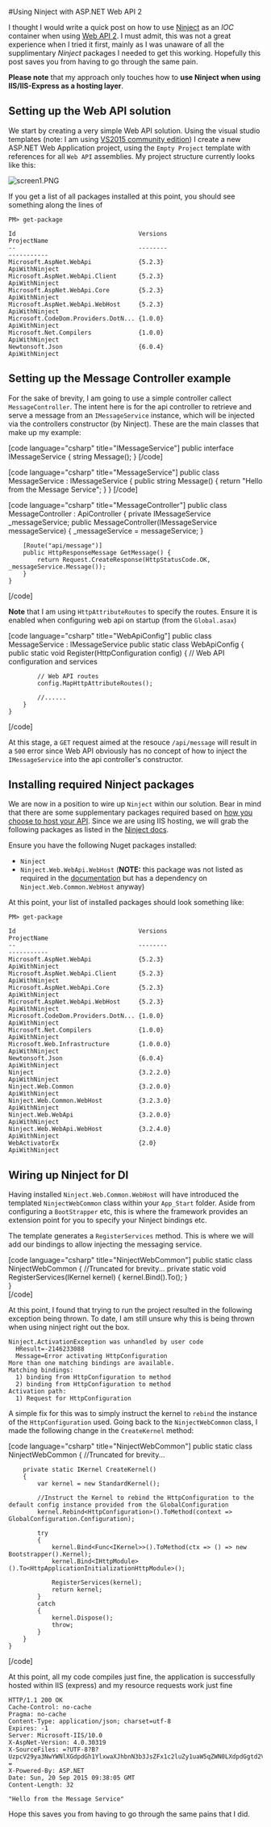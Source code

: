 #Using Ninject with ASP.NET Web API 2

I thought I would write a quick post on how to use [Ninject](http://www.ninject.org/) as an _IOC_ container when using [Web API 2](http://www.asp.net/web-api). I must admit, this was not a great experience when I tried it first, mainly as I was unaware of all the supplimentary _Ninject_ packages I needed to get this working. Hopefully this post saves you from having to go through the same pain. 

**Please note** that my approach only touches how to **use Ninject when using IIS/IIS-Express as a hosting layer**.

## Setting up the Web API solution
We start by creating a very simple Web API solution. Using the visual studio templates (note: I am using [VS2015 community edition](https://www.visualstudio.com/en-us/products/visual-studio-community-vs.aspx)) I create a new ASP.NET Web Application project, using the `Empty Project` template with references for all `Web API` assemblies. My project structure currently looks like this:

![screen1.PNG](http://az743082.vo.msecnd.net/blog-images/using-ninject-with-web-api-2/screen1.JPG)

If  you get a list of all packages installed at this point, you should see something along the lines of

```
PM> get-package

Id                                  Versions                                 ProjectName
--                                  --------                                 -----------                                                                         
Microsoft.AspNet.WebApi             {5.2.3}                                  ApiWithNinject                                            
Microsoft.AspNet.WebApi.Client      {5.2.3}                                  ApiWithNinject
Microsoft.AspNet.WebApi.Core        {5.2.3}                                  ApiWithNinject
Microsoft.AspNet.WebApi.WebHost     {5.2.3}                                  ApiWithNinject
Microsoft.CodeDom.Providers.DotN... {1.0.0}                                  ApiWithNinject
Microsoft.Net.Compilers             {1.0.0}                                  ApiWithNinject
Newtonsoft.Json                     {6.0.4}                                  ApiWithNinject     
```

## Setting up the Message Controller example
For the sake of brevity, I am going to use a simple controller callect `MessageController`. The intent here is for the api controller to retrieve and serve a message from an `IMessageService` instance, which will be injected via the controllers constructor (by Ninject). These are the main classes that make up my example:

[code language="csharp" title="IMessageService"]
public interface IMessageService
    {
        string Message();
    }
[/code]


[code language="csharp" title="MessageService"]
public class MessageService : IMessageService
    {
        public string Message()
        {
            return "Hello from the Message Service";
        }
    }
[/code]

[code language="csharp" title="MessageController"]
    public class MessageController : ApiController
    {
        private IMessageService _messageService;
        public MessageController(IMessageService messageService)
        {
            _messageService = messageService;
        }

        [Route("api/message")]
        public HttpResponseMessage GetMessage() {
            return Request.CreateResponse(HttpStatusCode.OK, _messageService.Message());
        }
    }
[/code]

**Note** that I am using `HttpAttributeRoutes` to specify the routes. Ensure it is enabled when configuring web api on startup (from the `Global.asax`)


[code language="csharp" title="WebApiConfig"]
public class MessageService : IMessageService
public static class WebApiConfig
    {
        public static void Register(HttpConfiguration config)
        {
            // Web API configuration and services

            // Web API routes
            config.MapHttpAttributeRoutes();

            //......
        }
    }
[/code]

At this stage, a `GET` request aimed at the resouce `/api/message` will result in a `500` error since Web API obviously has no concept of how to inject the `IMessageService` into the api controller's constructor.

## Installing required Ninject packages

We are now in a position to wire up `Ninject` within our solution. Bear in mind that there are some supplementary packages required based on [how you choose to host your API](https://github.com/ninject/Ninject.Web.WebApi/wiki). Since we are using IIS hosting, we will grab the following packages as listed in the [Ninject docs](https://github.com/ninject/Ninject.Web.WebApi/wiki/Setting-up-an-mvc-webapi-application).

Ensure you have the following Nuget packages installed:
* `Ninject`
* `Ninject.Web.WebApi.WebHost` (**NOTE:** this package was not listed as required in the [documentation](https://github.com/ninject/Ninject.Web.Common/wiki/Setting-up-an-IIS-hosted-web-application) but has a dependency on `Ninject.Web.Common.WebHost` anyway)

At this point, your list of installed packages should look something like:

```
PM> get-package

Id                                  Versions                                 ProjectName                                                              
--                                  --------                                 -----------                                                              
Microsoft.AspNet.WebApi             {5.2.3}                                  ApiWithNinject                                                           
Microsoft.AspNet.WebApi.Client      {5.2.3}                                  ApiWithNinject                                                           
Microsoft.AspNet.WebApi.Core        {5.2.3}                                  ApiWithNinject                                                           
Microsoft.AspNet.WebApi.WebHost     {5.2.3}                                  ApiWithNinject                                                           
Microsoft.CodeDom.Providers.DotN... {1.0.0}                                  ApiWithNinject                                                           
Microsoft.Net.Compilers             {1.0.0}                                  ApiWithNinject                                                           
Microsoft.Web.Infrastructure        {1.0.0.0}                                ApiWithNinject                                                           
Newtonsoft.Json                     {6.0.4}                                  ApiWithNinject                                                           
Ninject                             {3.2.2.0}                                ApiWithNinject                                                           
Ninject.Web.Common                  {3.2.0.0}                                ApiWithNinject                                                           
Ninject.Web.Common.WebHost          {3.2.3.0}                                ApiWithNinject                                                           
Ninject.Web.WebApi                  {3.2.0.0}                                ApiWithNinject                                                           
Ninject.Web.WebApi.WebHost          {3.2.4.0}                                ApiWithNinject                                                           
WebActivatorEx                      {2.0}                                    ApiWithNinject   
```
## Wiring up Ninject for DI
Having installed `Ninject.Web.Common.WebHost` will have introduced the templated `NinjectWebCommon` class within your `App_Start` folder. Aside from configuring a `BootStrapper` etc, this is where the framework provides an extension point for you to specify your Ninject bindings etc. 

The template generates a `RegisterServices` method. This is where we will add our bindings to allow injecting the messaging service.

[code language="csharp" title="NinjectWebCommon"]
public static class NinjectWebCommon 
    {
        //Truncated for brevity...
        private static void RegisterServices(IKernel kernel)
        {
            kernel.Bind<IMessageService>().To<MessageService>();
        }        
    }       
[/code]

At this point, I found that trying to run the project resulted in the following exception being thrown. To date, I am still unsure why this is being thrown when using ninject right out the box.

```
Ninject.ActivationException was unhandled by user code
  HResult=-2146233088
  Message=Error activating HttpConfiguration
More than one matching bindings are available.
Matching bindings:
  1) binding from HttpConfiguration to method
  2) binding from HttpConfiguration to method
Activation path:
  1) Request for HttpConfiguration
 ```
A simple fix for this was to simply instruct the kernel to `rebind` the instance of the `HttpConfiguration` used. Going back to the `NinjectWebCommon` class, I made the following change in the `CreateKernel` method:

[code language="csharp" title="NinjectWebCommon"]
public static class NinjectWebCommon 
    {
    	//Truncated for brevity...


        private static IKernel CreateKernel()
        {
            var kernel = new StandardKernel();

            //Instruct the Kernel to rebind the HttpConfiguration to the default config instance provided from the GlobalConfiguration
            kernel.Rebind<HttpConfiguration>().ToMethod(context => GlobalConfiguration.Configuration);
            
            try
            {
                kernel.Bind<Func<IKernel>>().ToMethod(ctx => () => new Bootstrapper().Kernel);
                kernel.Bind<IHttpModule>().To<HttpApplicationInitializationHttpModule>();

                RegisterServices(kernel);
                return kernel;
            }
            catch
            {
                kernel.Dispose();
                throw;
            }
        }    
    }       
[/code]

At this point, all my code compiles just fine, the application is successfully hosted within IIS (express) and my resource requests work just fine

```
HTTP/1.1 200 OK
Cache-Control: no-cache
Pragma: no-cache
Content-Type: application/json; charset=utf-8
Expires: -1
Server: Microsoft-IIS/10.0
X-AspNet-Version: 4.0.30319
X-SourceFiles: =?UTF-8?B?UzpcV29ya3NwYWNlXGdpdGh1YlxwaXJhbnN3b3JsZFx1c2luZy1uaW5qZWN0LXdpdGgtd2ViLWFwaS0yXHNyY1xBcGlXaXRoTmluamVjdFxhcGlcbWVzc2FnZQ==?=
X-Powered-By: ASP.NET
Date: Sun, 20 Sep 2015 09:38:05 GMT
Content-Length: 32

"Hello from the Message Service"
```

Hope this saves you from having to go through the same pains that I did.
